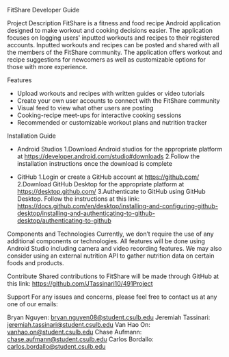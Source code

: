 FitShare Developer Guide

Project Description
FitShare is a fitness and food recipe Android application designed to make workout and cooking decisions easier. The application focuses on logging users' inputted 
workouts and recipes to their registered accounts. Inputted workouts and recipes can be posted and shared with all the members of the FitShare community. 
The application offers workout and recipe suggestions for newcomers as well as customizable options for those with more experience.

Features
- Upload workouts and recipes with written guides or video tutorials
- Create your own user accounts to connect with the FitShare community
- Visual feed to view what other users are posting
- Cooking-recipe meet-ups for interactive cooking sessions
- Recommended or customizable workout plans and nutrition tracker

Installation Guide
- Android Studios
    1.Download Android studios for the appropriate platform at https://developer.android.com/studio#downloads
    2.Follow the installation instructions once the download is complete

- GitHub
    1.Login or create a GitHub account at https://github.com/
    2.Download GitHub Desktop for the appropriate platform at https://desktop.github.com/
    3.Authenticate to GitHub using GitHub Desktop. Follow the instructions at this link: 
    https://docs.github.com/en/desktop/installing-and-configuring-github-desktop/installing-and-authenticating-to-github-desktop/authenticating-to-github

Components and Technologies
Currently, we don’t require the use of any additional components or technologies. All features will be done using Android Studio including 
camera and video recording features. We may also consider using an external nutrition API to gather nutrition data on certain foods and products.

Contribute
Shared contributions to FitShare will be made through GitHub at this link:
https://github.com/JTassinari10/491Project

Support
For any issues and concerns, please feel free to contact us at any one of our emails:

Bryan Nguyen: bryan.nguyen08@student.csulb.edu
Jeremiah Tassinari: jeremiah.tassinari@student.csulb.edu
Van Hao On: vanhao.on@student.csulb.edu
Chase Aufmann: chase.aufmann@student.csulb.edu
Carlos Bordallo: carlos.bordallo@student.csulb.edu
   

